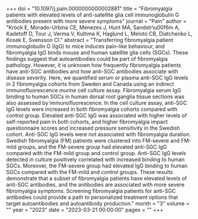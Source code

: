 +++
doi = "10.1097/j.pain.0000000000002881"
title = "Fibromyalgia patients with elevated levels of anti-satellite glia cell immunoglobulin G antibodies present with more severe symptoms"
journal = "Pain"
author = "Krock E, Morado-Urbina CE, Menezes J, Hunt MA, Sandstr\u00f6m A, Kadetoff D, Tour J, Verma V, Kultima K, Haglund L, Meloto CB, Diatchenko L, Kosek E, Svensson CI."
abstract = "Transferring fibromyalgia patient immunoglobulin G (IgG) to mice induces pain-like behaviour, and fibromyalgia IgG binds mouse and human satellite glia cells (SGCs). These findings suggest that autoantibodies could be part of fibromyalgia pathology. However, it is unknown how frequently fibromyalgia patients have anti-SGC antibodies and how anti-SGC antibodies associate with disease severity. Here, we quantified serum or plasma anti-SGC IgG levels in 2 fibromyalgia cohorts from Sweden and Canada using an indirect immunofluorescence murine cell culture assay. Fibromyalgia serum IgG binding to human SGCs in human dorsal root ganglia tissue sections was also assessed by immunofluorescence. In the cell culture assay, anti-SGC IgG levels were increased in both fibromyalgia cohorts compared with control group. Elevated anti-SGC IgG was associated with higher levels of self-reported pain in both cohorts, and higher fibromyalgia impact questionnaire scores and increased pressure sensitivity in the Swedish cohort. Anti-SGC IgG levels were not associated with fibromyalgia duration. Swedish fibromyalgia (FM) patients were clustered into FM-severe and FM-mild groups, and the FM-severe group had elevated anti-SGC IgG compared with the FM-mild group and control group. Anti-SGC IgG levels detected in culture positively correlated with increased binding to human SGCs. Moreover, the FM-severe group had elevated IgG binding to human SGCs compared with the FM-mild and control groups. These results demonstrate that a subset of fibromyalgia patients have elevated levels of anti-SGC antibodies, and the antibodies are associated with more severe fibromyalgia symptoms. Screening fibromyalgia patients for anti-SGC antibodies could provide a path to personalized treatment options that target autoantibodies and autoantibody production."
month = "3"
volume = ""
year = "2023"
date = "2023-03-21 00:00:00"
pages = ""
+++

